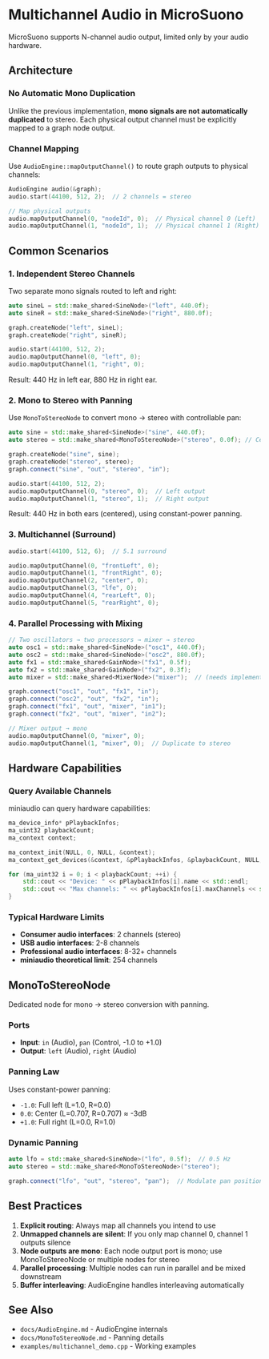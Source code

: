# Multichannel Audio in MicroSuono

MicroSuono supports N-channel audio output, limited only by your audio hardware.

## Architecture

### No Automatic Mono Duplication

Unlike the previous implementation, **mono signals are not automatically duplicated** to stereo. Each physical output channel must be explicitly mapped to a graph node output.

### Channel Mapping

Use `AudioEngine::mapOutputChannel()` to route graph outputs to physical channels:

```cpp
AudioEngine audio(&graph);
audio.start(44100, 512, 2);  // 2 channels = stereo

// Map physical outputs
audio.mapOutputChannel(0, "nodeId", 0);  // Physical channel 0 (Left)
audio.mapOutputChannel(1, "nodeId", 1);  // Physical channel 1 (Right)
```

## Common Scenarios

### 1. Independent Stereo Channels

Two separate mono signals routed to left and right:

```cpp
auto sineL = std::make_shared<SineNode>("left", 440.0f);
auto sineR = std::make_shared<SineNode>("right", 880.0f);

graph.createNode("left", sineL);
graph.createNode("right", sineR);

audio.start(44100, 512, 2);
audio.mapOutputChannel(0, "left", 0);
audio.mapOutputChannel(1, "right", 0);
```

Result: 440 Hz in left ear, 880 Hz in right ear.

### 2. Mono to Stereo with Panning

Use `MonoToStereoNode` to convert mono → stereo with controllable pan:

```cpp
auto sine = std::make_shared<SineNode>("sine", 440.0f);
auto stereo = std::make_shared<MonoToStereoNode>("stereo", 0.0f); // Center

graph.createNode("sine", sine);
graph.createNode("stereo", stereo);
graph.connect("sine", "out", "stereo", "in");

audio.start(44100, 512, 2);
audio.mapOutputChannel(0, "stereo", 0);  // Left output
audio.mapOutputChannel(1, "stereo", 1);  // Right output
```

Result: 440 Hz in both ears (centered), using constant-power panning.

### 3. Multichannel (Surround)

```cpp
audio.start(44100, 512, 6);  // 5.1 surround

audio.mapOutputChannel(0, "frontLeft", 0);
audio.mapOutputChannel(1, "frontRight", 0);
audio.mapOutputChannel(2, "center", 0);
audio.mapOutputChannel(3, "lfe", 0);
audio.mapOutputChannel(4, "rearLeft", 0);
audio.mapOutputChannel(5, "rearRight", 0);
```

### 4. Parallel Processing with Mixing

```cpp
// Two oscillators → two processors → mixer → stereo
auto osc1 = std::make_shared<SineNode>("osc1", 440.0f);
auto osc2 = std::make_shared<SineNode>("osc2", 880.0f);
auto fx1 = std::make_shared<GainNode>("fx1", 0.5f);
auto fx2 = std::make_shared<GainNode>("fx2", 0.3f);
auto mixer = std::make_shared<MixerNode>("mixer");  // (needs implementation)

graph.connect("osc1", "out", "fx1", "in");
graph.connect("osc2", "out", "fx2", "in");
graph.connect("fx1", "out", "mixer", "in1");
graph.connect("fx2", "out", "mixer", "in2");

// Mixer output → mono
audio.mapOutputChannel(0, "mixer", 0);
audio.mapOutputChannel(1, "mixer", 0);  // Duplicate to stereo
```

## Hardware Capabilities

### Query Available Channels

miniaudio can query hardware capabilities:

```cpp
ma_device_info* pPlaybackInfos;
ma_uint32 playbackCount;
ma_context context;

ma_context_init(NULL, 0, NULL, &context);
ma_context_get_devices(&context, &pPlaybackInfos, &playbackCount, NULL, NULL);

for (ma_uint32 i = 0; i < playbackCount; ++i) {
    std::cout << "Device: " << pPlaybackInfos[i].name << std::endl;
    std::cout << "Max channels: " << pPlaybackInfos[i].maxChannels << std::endl;
}
```

### Typical Hardware Limits

- **Consumer audio interfaces**: 2 channels (stereo)
- **USB audio interfaces**: 2-8 channels
- **Professional audio interfaces**: 8-32+ channels
- **miniaudio theoretical limit**: 254 channels

## MonoToStereoNode

Dedicated node for mono → stereo conversion with panning.

### Ports

- **Input**: `in` (Audio), `pan` (Control, -1.0 to +1.0)
- **Output**: `left` (Audio), `right` (Audio)

### Panning Law

Uses constant-power panning:
- `-1.0`: Full left (L=1.0, R=0.0)
- `0.0`: Center (L=0.707, R=0.707) ≈ -3dB
- `+1.0`: Full right (L=0.0, R=1.0)

### Dynamic Panning

```cpp
auto lfo = std::make_shared<SineNode>("lfo", 0.5f);  // 0.5 Hz
auto stereo = std::make_shared<MonoToStereoNode>("stereo");

graph.connect("lfo", "out", "stereo", "pan");  // Modulate pan position
```

## Best Practices

1. **Explicit routing**: Always map all channels you intend to use
2. **Unmapped channels are silent**: If you only map channel 0, channel 1 outputs silence
3. **Node outputs are mono**: Each node output port is mono; use MonoToStereoNode or multiple nodes for stereo
4. **Parallel processing**: Multiple nodes can run in parallel and be mixed downstream
5. **Buffer interleaving**: AudioEngine handles interleaving automatically

## See Also

- `docs/AudioEngine.md` - AudioEngine internals
- `docs/MonoToStereoNode.md` - Panning details
- `examples/multichannel_demo.cpp` - Working examples
